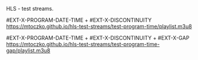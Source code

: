 HLS - test streams.

#EXT-X-PROGRAM-DATE-TIME + #EXT-X-DISCONTINUITY
https://mtoczko.github.io/hls-test-streams/test-program-time/playlist.m3u8

#EXT-X-PROGRAM-DATE-TIME + #EXT-X-DISCONTINUITY + #EXT-X-GAP
https://mtoczko.github.io/hls-test-streams/test-program-time-gap/playlist.m3u8
